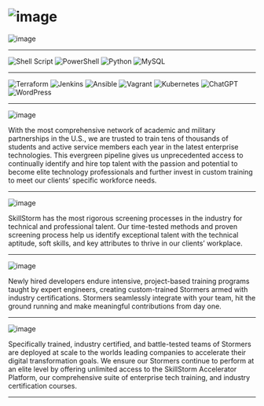 # ![image](https://github.com/DJ322/SkillStorm/assets/72959116/10d7fbc1-61d5-4edc-9659-fcd27f9a4900)


![image](https://github.com/DJ322/SkillStorm/assets/72959116/c27b5de2-6705-4fea-966a-5c619a3d06be)
___________________________________________________________________________________________________
![Shell Script](https://img.shields.io/badge/shell_script-%23121011.svg?style=for-the-badge&logo=gnu-bash&logoColor=white)
![PowerShell](https://img.shields.io/badge/PowerShell-%235391FE.svg?style=for-the-badge&logo=powershell&logoColor=white)
![Python](https://img.shields.io/badge/python-3670A0?style=for-the-badge&logo=python&logoColor=ffdd54)
![MySQL](https://img.shields.io/badge/mysql-%2300f.svg?style=for-the-badge&logo=mysql&logoColor=white)
___________________________________________________________________________________________________
![Terraform](https://img.shields.io/badge/terraform-%235835CC.svg?style=for-the-badge&logo=terraform&logoColor=white)
![Jenkins](https://img.shields.io/badge/jenkins-%232C5263.svg?style=for-the-badge&logo=jenkins&logoColor=white)
![Ansible](https://img.shields.io/badge/ansible-%231A1918.svg?style=for-the-badge&logo=ansible&logoColor=white)
![Vagrant](https://img.shields.io/badge/vagrant-%231563FF.svg?style=for-the-badge&logo=vagrant&logoColor=white)
![Kubernetes](https://img.shields.io/badge/kubernetes-%23326ce5.svg?style=for-the-badge&logo=kubernetes&logoColor=white)
![ChatGPT](https://img.shields.io/badge/chatGPT-74aa9c?style=for-the-badge&logo=openai&logoColor=white)
![WordPress](https://img.shields.io/badge/WordPress-%23117AC9.svg?style=for-the-badge&logo=WordPress&logoColor=white)



___________________________________________________________________________________________________



![image](https://github.com/DJ322/SkillStorm/assets/72959116/a5af0bd9-e854-42da-8080-75da152f69dc)

With the most comprehensive network of academic and military partnerships in the U.S., we are trusted to train tens of thousands of students and active service members each year in the latest enterprise technologies. This evergreen pipeline gives us unprecedented access to continually identify and hire top talent with the passion and potential to become elite technology professionals and further invest in custom training to meet our clients’ specific workforce needs.
___________________________________________________________________________________________________

![image](https://github.com/DJ322/SkillStorm/assets/72959116/685144c4-6763-4143-b25d-4907335a3ca5)

SkillStorm has the most rigorous screening processes in the industry for technical and professional talent. Our time-tested methods and proven screening process help us identify exceptional talent with the technical aptitude, soft skills, and key attributes to thrive in our clients’ workplace.
___________________________________________________________________________________________________

![image](https://github.com/DJ322/SkillStorm/assets/72959116/0f20f7d2-0bab-4b6e-8284-4b32d125d00e)

Newly hired developers endure intensive, project-based training programs taught by expert engineers, creating custom-trained Stormers armed with industry certifications. Stormers seamlessly integrate with your team, hit the ground running and make meaningful contributions from day one.
___________________________________________________________________________________________________
![image](https://github.com/DJ322/SkillStorm/assets/72959116/c2e28f5e-4193-42c5-90b5-e7fed2494bbd)

Specifically trained, industry certified, and battle-tested teams of Stormers are deployed at scale to the worlds leading companies to accelerate their digital transformation goals. We ensure our Stormers continue to perform at an elite level by offering unlimited access to the SkillStorm Accelerator Platform, our comprehensive suite of enterprise tech training, and industry certification courses.
___________________________________________________________________________________________________

